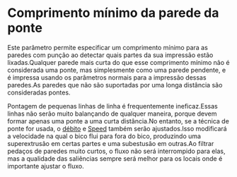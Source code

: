 Comprimento mínimo da parede da ponte
====
Este parâmetro permite especificar um comprimento mínimo para as paredes com punção ao detectar quais partes da sua impressão estão lixadas.Qualquer parede mais curta do que esse comprimento mínimo não é considerada uma ponte, mas simplesmente como uma parede pendente, e é impressa usando os parâmetros normais para a impressão dessas paredes.As paredes que não são suportadas por uma longa distância são consideradas pontes.

Pontagem de pequenas linhas de linha é frequentemente ineficaz.Essas linhas não serão muito balançando de qualquer maneira, porque devem formar apenas uma ponte a uma curta distância.No entanto, se a técnica de ponte for usada, o [débito](Bridge_Wall_Material_Flow.MD) e [Speed](Bridge_Wall_Speed.MD) também serão ajustados.Isso modificará a velocidade na qual o bico flui para fora do bico, produzindo uma superextrusão em certas partes e uma subestusão em outras.Ao filtrar pedaços de paredes muito curtos, o fluxo não será interrompido para elas, mas a qualidade das saliências sempre será melhor para os locais onde é importante ajustar o fluxo.